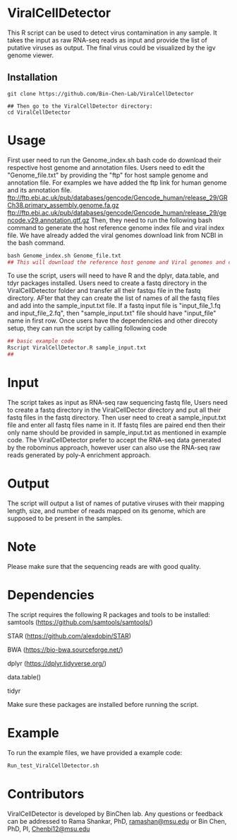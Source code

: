 # ViralCellDetector
This R script can be used to detect virus contamination in any sample. It takes the input as raw RNA-seq reads as input and provide the list of putative viruses as output. The final virus could be visualized by the igv genome viewer. 

## Installation
```
git clone https://github.com/Bin-Chen-Lab/ViralCellDetector

## Then go to the ViralCellDetector directory:
cd ViralCellDetector
```
# Usage
First user need to run the Genome_index.sh bash code do download their respective host genome and annotation files. Users need to edit the "Genome_file.txt" by providing the "ftp" for host sample genome and annotation file. For examples we have added the ftp link for human genome and its annotation file.
ftp://ftp.ebi.ac.uk/pub/databases/gencode/Gencode_human/release_29/GRCh38.primary_assembly.genome.fa.gz
ftp://ftp.ebi.ac.uk/pub/databases/gencode/Gencode_human/release_29/gencode.v29.annotation.gtf.gz
Then, they need to run the following bash command to generate the host reference genome index file and viral index file. We have already added the viral genomes download link from NCBI in the bash command.
```r
bash Genome_index.sh Genome_file.txt
## This will download the reference host genome and Viral genomes and create the index files required for the script.
````

To use the script, users will need to have R and the dplyr, data.table, and tdyr packages installed. Users need to create a fastq directory in the ViralCellDetector folder and transfer all their fastqu file in the fastq directory. AFter that they can create the list of names of all the fastq files and add into the sample_input.txt file. If a fastq input file is "input_file_1.fq and input_file_2.fq", then "sample_input.txt" file should have "input_file" name in first row. Once users have the dependencies and other direcoty setup, they can run the script by calling following code
``` r
## basic example code
Rscript ViralCellDetector.R sample_input.txt
## 
```

# Input

The script takes as input as RNA-seq raw sequencing fastq file, Users need to create a fastq directory in the ViralCellDector directory and put all their fastq files in the fastq directory. Then user need to creat a sample_input.txt file and enter all fastq files name in it. If fastq files are paired end then their only name should be provided in sample_input.txt as mentioned in example code. The ViralCellDetector prefer to accept the RNA-seq data generated by the robominus approach, however user can also use the RNA-seq raw reads generated by poly-A enrichment approach.

# Output

The script will output a list of names of putative viruses with their mapping length, size, and number of reads mapped on its genome, which are supposed to be present in the samples. 

# Note

Please make sure that the sequencing reads are with good quality.

# Dependencies

The script requires the following R packages and tools to be installed:
samtools (https://github.com/samtools/samtools/)

STAR (https://github.com/alexdobin/STAR)

BWA (https://bio-bwa.sourceforge.net/)

dplyr (https://dplyr.tidyverse.org/)

data.table()

tidyr



Make sure these packages are installed before running the script.

# Example

To run the example files, we have provided a example code:

```r
Run_test_ViralCellDetector.sh
```
# Contributors

ViralCellDetector is developed by BinChen lab. Any questions or feedback can be
addressed to Rama Shankar, PhD, <ramashan@msu.edu> or Bin Chen, PhD, PI,
<Chenbi12@msu.edu>



